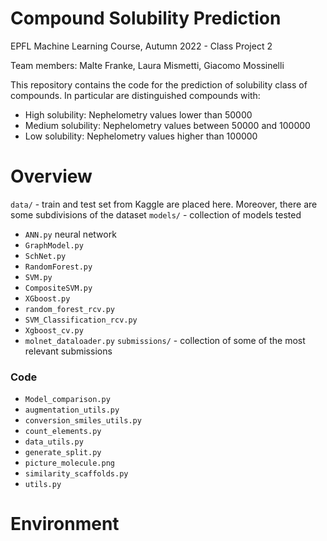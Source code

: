 # Compound Solubility Prediction

EPFL Machine Learning Course, Autumn 2022 - Class Project 2

Team members: Malte Franke, Laura Mismetti, Giacomo Mossinelli

This repository contains the code for the prediction of solubility class of compounds. In particular are distinguished compounds with:
- High solubility: Nephelometry values lower than 50000
- Medium solubility: Nephelometry values between 50000 and 100000
- Low solubility: Nephelometry values higher than 100000

# Overview
```data/``` - train and test set from Kaggle are placed here. Moreover, there are some subdivisions of the dataset 
```models/``` - collection of models tested
- ```ANN.py``` neural network
- ```GraphModel.py```
- ```SchNet.py```
- ```RandomForest.py```
- ```SVM.py```
- ```CompositeSVM.py```
- ```XGboost.py```
- ```random_forest_rcv.py```
- ```SVM_Classification_rcv.py```
- ```Xgboost_cv.py```
- ```molnet_dataloader.py```
```submissions/``` - collection of some of the most relevant submissions 

### Code
- ```Model_comparison.py```
- ```augmentation_utils.py```
- ```conversion_smiles_utils.py```
- ```count_elements.py```
- ```data_utils.py```
- ```generate_split.py```
- ```picture_molecule.png```
- ```similarity_scaffolds.py```
- ```utils.py```

# Environment
